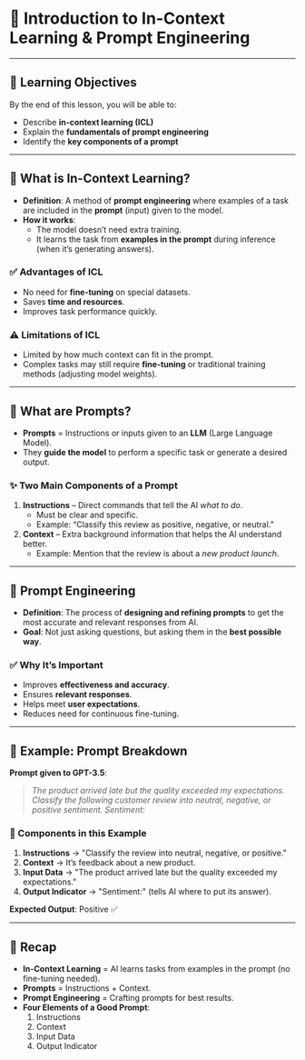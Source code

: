 # 🧠 Introduction to In-Context Learning & Prompt Engineering  

---

## 🎯 Learning Objectives  
By the end of this lesson, you will be able to:  
- Describe **in-context learning (ICL)**  
- Explain the **fundamentals of prompt engineering**  
- Identify the **key components of a prompt**  

---

## 🔹 What is In-Context Learning?  
- **Definition**: A method of **prompt engineering** where examples of a task are included in the **prompt** (input) given to the model.  
- **How it works**:  
  - The model doesn’t need extra training.  
  - It learns the task from **examples in the prompt** during inference (when it’s generating answers).  

### ✅ Advantages of ICL  
- No need for **fine-tuning** on special datasets.  
- Saves **time and resources**.  
- Improves task performance quickly.  

### ⚠️ Limitations of ICL  
- Limited by how much context can fit in the prompt.  
- Complex tasks may still require **fine-tuning** or traditional training methods (adjusting model weights).  

---

## 🔹 What are Prompts?  
- **Prompts** = Instructions or inputs given to an **LLM** (Large Language Model).  
- They **guide the model** to perform a specific task or generate a desired output.  

### ✨ Two Main Components of a Prompt  
1. **Instructions** – Direct commands that tell the AI *what to do*.  
   - Must be clear and specific.  
   - Example: “Classify this review as positive, negative, or neutral.”  
2. **Context** – Extra background information that helps the AI understand better.  
   - Example: Mention that the review is about a *new product launch*.  

---

## 🔹 Prompt Engineering  
- **Definition**: The process of **designing and refining prompts** to get the most accurate and relevant responses from AI.  
- **Goal**: Not just asking questions, but asking them in the **best possible way**.  

### ✅ Why It’s Important  
- Improves **effectiveness and accuracy**.  
- Ensures **relevant responses**.  
- Helps meet **user expectations**.  
- Reduces need for continuous fine-tuning.  

---

## 🔹 Example: Prompt Breakdown  

**Prompt given to GPT-3.5**:  
> *The product arrived late but the quality exceeded my expectations. Classify the following customer review into neutral, negative, or positive sentiment. Sentiment:*  

### 🔎 Components in this Example  
1. **Instructions** → "Classify the review into neutral, negative, or positive."  
2. **Context** → It’s feedback about a new product.  
3. **Input Data** → "The product arrived late but the quality exceeded my expectations."  
4. **Output Indicator** → "Sentiment:" (tells AI where to put its answer).  

**Expected Output**: Positive ✅  

---

## 📌 Recap  
- **In-Context Learning** = AI learns tasks from examples in the prompt (no fine-tuning needed).  
- **Prompts** = Instructions + Context.  
- **Prompt Engineering** = Crafting prompts for best results.  
- **Four Elements of a Good Prompt**:  
  1. Instructions  
  2. Context  
  3. Input Data  
  4. Output Indicator  
